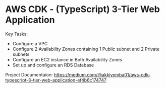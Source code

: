 # AWS CDK - (TypeScript)  3-Tier Web Application

Key Tasks:

- Configure a VPC
- Configure 2 Availability Zones containing 1 Public subnet and  2 Private subnets
- Configure  an EC2 instance in Both Availability Zones
- Set up and configure an RDS Database

Project Documentaion:
https://medium.com/@akkiyemba01/aws-cdk-typescript-3-tier-web-application-ef4b6c174747
